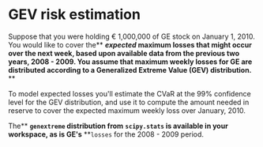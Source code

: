 # GEV risk estimation

Suppose that you were holding € 1,000,000 of GE stock on January 1, 2010. You would like to cover the** ***expected* maximum losses that might occur over the next week, based upon available data from the previous two years, 2008 - 2009. You assume that maximum weekly losses for GE are distributed according to a Generalized Extreme Value (GEV) distribution.** **

To model expected losses you'll estimate the CVaR at the 99% confidence level for the GEV distribution, and use it to compute the amount needed in reserve to cover the expected maximum weekly loss over January, 2010.

The** **`genextreme` distribution from** **`scipy.stats` is available in your workspace, as is GE's** **`losses` for the 2008 - 2009 period.
